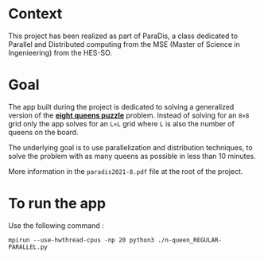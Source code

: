 # Context

This project has been realized as part of ParaDis, a class dedicated to Parallel and Distributed computing from the MSE (Master of Science in Ingenieering) from the HES-SO.

# Goal

The app built during the project is dedicated to solving a generalized version of the [**eight queens puzzle**](https://en.wikipedia.org/wiki/Eight_queens_puzzle) problem. Instead of solving for an `8×8` grid only the app solves for an `L×L` grid where `L` is also the number of queens on the board.

The underlying goal is to use parallelization and distribution techniques, to solve the problem with as many queens as possible in less than 10 minutes.

More information in the `paradis2021-8.pdf` file at the root of the project.

# To run the app

Use the following command :

```
mpirun --use-hwthread-cpus -np 20 python3 ./n-queen_REGULAR-PARALLEL.py
```
